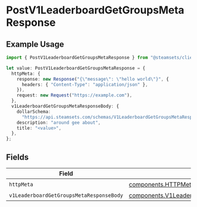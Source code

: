 # PostV1LeaderboardGetGroupsMetaResponse

## Example Usage

```typescript
import { PostV1LeaderboardGetGroupsMetaResponse } from "@steamsets/client-ts/models/operations";

let value: PostV1LeaderboardGetGroupsMetaResponse = {
  httpMeta: {
    response: new Response("{\"message\": \"hello world\"}", {
      headers: { "Content-Type": "application/json" },
    }),
    request: new Request("https://example.com"),
  },
  v1LeaderboardGetGroupsMetaResponseBody: {
    dollarSchema:
      "https://api.steamsets.com/schemas/V1LeaderboardGetGroupsMetaResponseBody.json",
    description: "around gee about",
    title: "<value>",
  },
};
```

## Fields

| Field                                                                                                                  | Type                                                                                                                   | Required                                                                                                               | Description                                                                                                            |
| ---------------------------------------------------------------------------------------------------------------------- | ---------------------------------------------------------------------------------------------------------------------- | ---------------------------------------------------------------------------------------------------------------------- | ---------------------------------------------------------------------------------------------------------------------- |
| `httpMeta`                                                                                                             | [components.HTTPMetadata](../../models/components/httpmetadata.md)                                                     | :heavy_check_mark:                                                                                                     | N/A                                                                                                                    |
| `v1LeaderboardGetGroupsMetaResponseBody`                                                                               | [components.V1LeaderboardGetGroupsMetaResponseBody](../../models/components/v1leaderboardgetgroupsmetaresponsebody.md) | :heavy_minus_sign:                                                                                                     | OK                                                                                                                     |